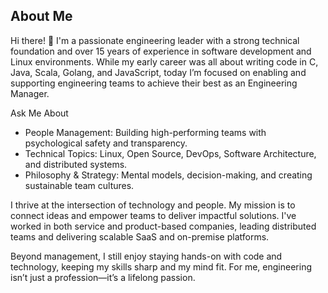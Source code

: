 ## About Me

Hi there! 👋 I'm a passionate engineering leader with a strong technical foundation and over 15 years of experience in software development and Linux environments. While my early career was all about writing code in C, Java, Scala, Golang, and JavaScript, today I’m focused on enabling and supporting engineering teams to achieve their best as an Engineering Manager.

Ask Me About

- People Management: Building high-performing teams with psychological safety and transparency.
- Technical Topics: Linux, Open Source, DevOps, Software Architecture, and distributed systems.
- Philosophy & Strategy: Mental models, decision-making, and creating sustainable team cultures.

I thrive at the intersection of technology and people. My mission is to connect ideas and empower teams to deliver impactful solutions. I've worked in both service and product-based companies, leading distributed teams and delivering scalable SaaS and on-premise platforms.

Beyond management, I still enjoy staying hands-on with code and technology, keeping my skills sharp and my mind fit. For me, engineering isn’t just a profession—it’s a lifelong passion.

